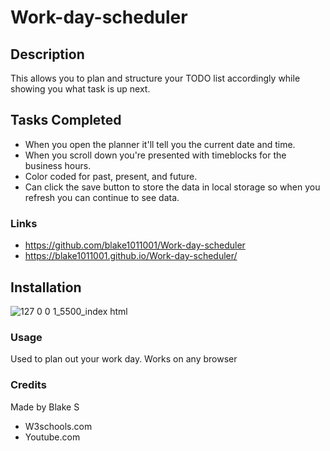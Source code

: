 # Work-day-scheduler

## Description 
This allows you to plan and structure your TODO list accordingly while showing you what task is up next.

## Tasks Completed 
* When you open the planner it'll tell you the current date and time.
* When you scroll down you're presented with timeblocks for the business hours.
* Color coded for past, present, and future.
* Can click the save button to store the data in local storage so when you refresh you can continue to see data.

### Links 
* https://github.com/blake1011001/Work-day-scheduler
* https://blake1011001.github.io/Work-day-scheduler/
## Installation
![127 0 0 1_5500_index html](https://user-images.githubusercontent.com/121069049/222623005-af6c8698-d25d-4554-927d-d303b99b6555.png)
### Usage 
Used to plan out your work day. Works on any browser

### Credits 
Made by Blake S
* W3schools.com
* Youtube.com
